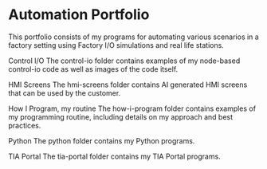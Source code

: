# Automation Portfolio
This portfolio consists of my programs for automating various scenarios in a factory setting using Factory I/O simulations and real life stations.

Control I/O
The control-io folder contains examples of my node-based control-io code as well as images of the code itself.

HMI Screens
The hmi-screens folder contains AI generated HMI screens that can be used by the customer.

How I Program, my routine
The how-i-program folder contains examples of my programming routine, including details on my approach and best practices.

Python
The python folder contains my Python programs.

TIA Portal
The tia-portal folder contains my TIA Portal programs.
